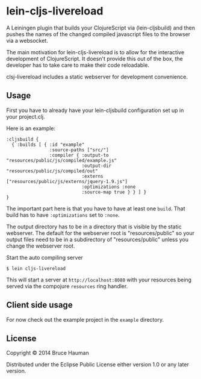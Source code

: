 # lein-cljs-livereload

A Leiningen plugin that builds your ClojureScript via (lein-cljsbuild)
and then pushes the names of the changed compiled javascript files to
the browser via a websocket.

The main motivation for lein-cljs-livereload is to allow for the
interactive development of ClojureScript. It doesn't provide this out
of the box, the developer has to take care to make their code reloadable.

clsj-livereload includes a static webserver for development convenience.

## Usage

First you have to already have your lein-cljsbuild configuration set
up in your project.clj.

Here is an example:

    :cljsbuild {
      { :builds [ { :id "example" 
                    :source-paths ["src/"]
                    :compiler { :output-to "resources/public/js/compiled/example.js"
                                :output-dir "resources/public/js/compiled/out"
                                :externs ["resources/public/js/externs/jquery-1.9.js"]
                                :optimizations :none
                                :source-map true } } ] } 
    }

The important part here is that you have to have at least one
`build`. That build has to have `:optimizations` set to `:none`.

The output directory has to be in a directory that is visible by the
static webserver. The default for the webserver root is
"resources/public" so your output files need to be in a subdirectory
of "resources/public" unless you change the webserver root.

Start the auto compiling server 

    $ lein cljs-livereload

This will start a server at `http://localhost:8080` with your
resources being served via the compojure `resources` ring handler.

## Client side usage

For now check out the example project in the `example` directory.


## License

Copyright © 2014 Bruce Hauman

Distributed under the Eclipse Public License either version 1.0 or any
later version.
